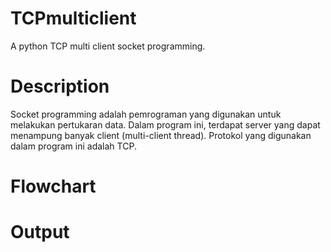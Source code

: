 # TCPmulticlient
A python TCP multi client socket programming.


# Description
Socket programming adalah pemrograman yang digunakan untuk melakukan pertukaran data. Dalam program ini, terdapat server yang dapat menampung banyak client (multi-client thread).
Protokol yang digunakan dalam program ini adalah TCP.

# Flowchart

# Output
